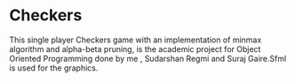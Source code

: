 # Checkers
This single player Checkers game with an implementation of minmax algorithm and alpha-beta pruning, 
is the academic project for Object Oriented Programming done by me , Sudarshan Regmi and Suraj Gaire.Sfml is used for the graphics.
